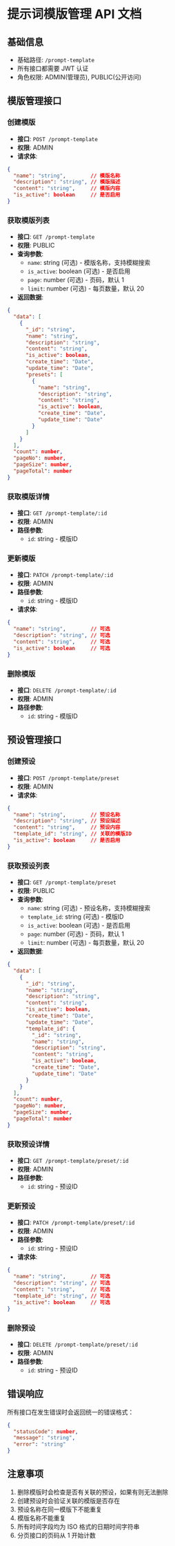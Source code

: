 # 提示词模版管理 API 文档

## 基础信息
- 基础路径: `/prompt-template`
- 所有接口都需要 JWT 认证
- 角色权限: ADMIN(管理员), PUBLIC(公开访问)

## 模版管理接口

### 创建模版
- **接口**: `POST /prompt-template`
- **权限**: ADMIN
- **请求体**:
```json
{
  "name": "string",        // 模版名称
  "description": "string", // 模版描述
  "content": "string",     // 模版内容
  "is_active": boolean     // 是否启用
}
```

### 获取模版列表
- **接口**: `GET /prompt-template`
- **权限**: PUBLIC
- **查询参数**:
  - `name`: string (可选) - 模版名称，支持模糊搜索
  - `is_active`: boolean (可选) - 是否启用
  - `page`: number (可选) - 页码，默认 1
  - `limit`: number (可选) - 每页数量，默认 20
- **返回数据**:
```json
{
  "data": [
    {
      "_id": "string",
      "name": "string",
      "description": "string",
      "content": "string",
      "is_active": boolean,
      "create_time": "Date",
      "update_time": "Date",
      "presets": [
        {
          "name": "string",
          "description": "string",
          "content": "string",
          "is_active": boolean,
          "create_time": "Date",
          "update_time": "Date"
        }
      ]
    }
  ],
  "count": number,
  "pageNo": number,
  "pageSize": number,
  "pageTotal": number
}
```

### 获取模版详情
- **接口**: `GET /prompt-template/:id`
- **权限**: ADMIN
- **路径参数**:
  - `id`: string - 模版ID

### 更新模版
- **接口**: `PATCH /prompt-template/:id`
- **权限**: ADMIN
- **路径参数**:
  - `id`: string - 模版ID
- **请求体**:
```json
{
  "name": "string",        // 可选
  "description": "string", // 可选
  "content": "string",     // 可选
  "is_active": boolean     // 可选
}
```

### 删除模版
- **接口**: `DELETE /prompt-template/:id`
- **权限**: ADMIN
- **路径参数**:
  - `id`: string - 模版ID

## 预设管理接口

### 创建预设
- **接口**: `POST /prompt-template/preset`
- **权限**: ADMIN
- **请求体**:
```json
{
  "name": "string",        // 预设名称
  "description": "string", // 预设描述
  "content": "string",     // 预设内容
  "template_id": "string", // 关联的模版ID
  "is_active": boolean     // 是否启用
}
```

### 获取预设列表
- **接口**: `GET /prompt-template/preset`
- **权限**: PUBLIC
- **查询参数**:
  - `name`: string (可选) - 预设名称，支持模糊搜索
  - `template_id`: string (可选) - 模版ID
  - `is_active`: boolean (可选) - 是否启用
  - `page`: number (可选) - 页码，默认 1
  - `limit`: number (可选) - 每页数量，默认 20
- **返回数据**:
```json
{
  "data": [
    {
      "_id": "string",
      "name": "string",
      "description": "string",
      "content": "string",
      "is_active": boolean,
      "create_time": "Date",
      "update_time": "Date",
      "template_id": {
        "_id": "string",
        "name": "string",
        "description": "string",
        "content": "string",
        "is_active": boolean,
        "create_time": "Date",
        "update_time": "Date"
      }
    }
  ],
  "count": number,
  "pageNo": number,
  "pageSize": number,
  "pageTotal": number
}
```

### 获取预设详情
- **接口**: `GET /prompt-template/preset/:id`
- **权限**: ADMIN
- **路径参数**:
  - `id`: string - 预设ID

### 更新预设
- **接口**: `PATCH /prompt-template/preset/:id`
- **权限**: ADMIN
- **路径参数**:
  - `id`: string - 预设ID
- **请求体**:
```json
{
  "name": "string",        // 可选
  "description": "string", // 可选
  "content": "string",     // 可选
  "template_id": "string", // 可选
  "is_active": boolean     // 可选
}
```

### 删除预设
- **接口**: `DELETE /prompt-template/preset/:id`
- **权限**: ADMIN
- **路径参数**:
  - `id`: string - 预设ID

## 错误响应
所有接口在发生错误时会返回统一的错误格式：
```json
{
  "statusCode": number,
  "message": "string",
  "error": "string"
}
```

## 注意事项
1. 删除模版时会检查是否有关联的预设，如果有则无法删除
2. 创建预设时会验证关联的模版是否存在
3. 预设名称在同一模版下不能重复
4. 模版名称不能重复
5. 所有时间字段均为 ISO 格式的日期时间字符串
6. 分页接口的页码从 1 开始计数

